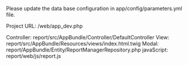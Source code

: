 
Please update the data base configuration in app/config/parameters.yml file.

Project URL: /web/app_dev.php

Controller: report/src/AppBundle/Controller/DefaultController
View: report/src/AppBundle/Resources/views/index.html.twig
Modal: report/AppBundle/Entity/ReportManagerRepository.php
javaScript: report/web/js/report.js